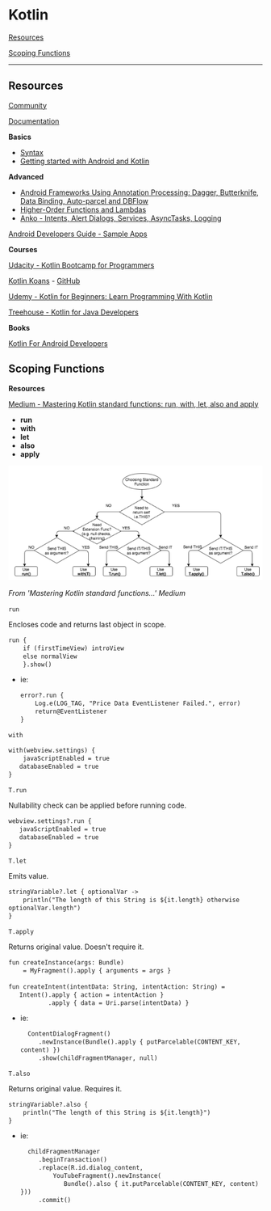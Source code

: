 # Kotlin

[Resources](#Resources)

[Scoping Functions](#Scoping-Functions)

---

## Resources

[Community ](https://kotlinlang.org/community/)

[Documentation](https://kotlinlang.org/docs/reference/android-overview.html)

**Basics**
* [Syntax](https://kotlinlang.org/docs/reference/basic-syntax.html)
* [Getting started with Android and Kotlin](https://kotlinlang.org/docs/tutorials/kotlin-android.html)

**Advanced**
* [Android Frameworks Using Annotation Processing: Dagger, Butterknife, Data Binding, Auto-parcel and DBFlow](https://kotlinlang.org/docs/tutorials/android-frameworks.html)
* [Higher-Order Functions and Lambdas](https://kotlinlang.org/docs/reference/lambdas.html)
* [Anko - Intents, Alert Dialogs, Services, AsyncTasks, Logging](https://blog.jetbrains.com/kotlin/2015/05/advanced-features-of-anko/)

[Android Developers Guide - Sample Apps](https://developer.android.com/samples/?language=kotlin)

**Courses**

[Udacity - Kotlin Bootcamp for Programmers](https://www.udacity.com/course/kotlin-bootcamp-for-programmers--ud9011)

[Kotlin Koans](https://kotlinlang.org/docs/tutorials/koans.html) - [GitHub](https://github.com/Kotlin/kotlin-koans)

[Udemy - Kotlin for Beginners: Learn Programming With Kotlin](https://www.udemy.com/kotlin-course/)

[Treehouse - Kotlin for Java Developers](https://teamtreehouse.com/library/kotlin-for-java-developers)

**Books**

[Kotlin For Android Developers](https://leanpub.com/kotlin-for-android-developers)

## Scoping Functions

**Resources**

[Medium - Mastering Kotlin standard functions: run, with, let, also and apply](https://medium.com/@elye.project/mastering-kotlin-standard-functions-run-with-let-also-and-apply-9cd334b0ef84)

- **run**
- **with**
- **let**
- **also**
- **apply**

![Scoping Functions](images/scoping-functions.png)

_From 'Mastering Kotlin standard functions...' Medium_

`run` 

Encloses code and returns last object in scope.

    run { 
        if (firstTimeView) introView 
        else normalView 
        }.show()
- ie:

      error?.run {
          Log.e(LOG_TAG, "Price Data EventListener Failed.", error)
          return@EventListener
      }

`with`

    with(webview.settings) {
        javaScriptEnabled = true
       databaseEnabled = true
    }

`T.run`

Nullability check can be applied before running code.

    webview.settings?.run {
       javaScriptEnabled = true
       databaseEnabled = true
    }

`T.let`

Emits value.

    stringVariable?.let { optionalVar ->
        println("The length of this String is ${it.length} otherwise optionalVar.length")
    }

`T.apply`

Returns original value. Doesn't require it.

    fun createInstance(args: Bundle) 
        = MyFragment().apply { arguments = args }

    fun createIntent(intentData: String, intentAction: String) =
       Intent().apply { action = intentAction }
               .apply { data = Uri.parse(intentData) }

- ie:

        ContentDialogFragment()
           .newInstance(Bundle().apply { putParcelable(CONTENT_KEY, content) })
           .show(childFragmentManager, null)

`T.also`

Returns original value. Requires it.

    stringVariable?.also {
        println("The length of this String is ${it.length}")
    }

- ie:
    
        childFragmentManager
           .beginTransaction()
           .replace(R.id.dialog_content,
               YouTubeFragment().newInstance(
                  Bundle().also { it.putParcelable(CONTENT_KEY, content) }))
           .commit()